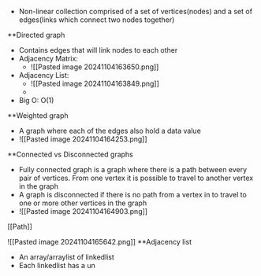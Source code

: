 - Non-linear collection comprised of a set of vertices(nodes) and a set of edges(links which connect two nodes together)

**Directed graph
- Contains edges that will link nodes to each other
- Adjacency Matrix:
	- ![[Pasted image 20241104163650.png]]
- Adjacency List:
	- ![[Pasted image 20241104163849.png]]
	- 
- Big O: O(1)

**Weighted graph
- A graph where each of the edges also hold a data value
- ![[Pasted image 20241104164253.png]]

**Connected vs Disconnected graphs
- Fully connected graph is a graph where there is a path between every pair of vertices. From one vertex it is possible to travel to another vertex in the graph
- A graph is disconnected if there is no path from a vertex in to travel to one or more other vertices in the graph
- ![[Pasted image 20241104164903.png]]

[[Path]]

![[Pasted image 20241104165642.png]]
**Adjacency list
- An array/arraylist of linkedlist
- Each linkedlist has a un